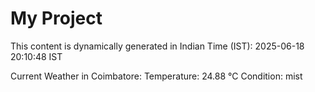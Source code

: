 # My Project

This content is dynamically generated in Indian Time (IST): 2025-06-18 20:10:48 IST


Current Weather in Coimbatore:
Temperature: 24.88 °C
Condition: mist
